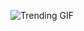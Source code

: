 
<!-- GIF_SECTION -->
![Trending GIF](https://media3.giphy.com/media/v1.Y2lkPThiYjIxNzcycmg3bnkxMjVwZWZpYndwZHdrdXF1NmMwd3I5MXZtY3dheDJvcGRweCZlcD12MV9naWZzX3NlYXJjaCZjdD1n/3o85xvIiRmINYrIWFq/giphy.gif)
<!-- END_GIF_SECTION -->
